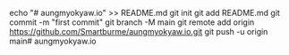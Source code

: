 echo "# aungmyokyaw.io" >> README.md
git init
git add README.md
git commit -m "first commit"
git branch -M main
git remote add origin https://github.com/Smartburme/aungmyokyaw.io.git
git push -u origin main# aungmyokyaw.io
